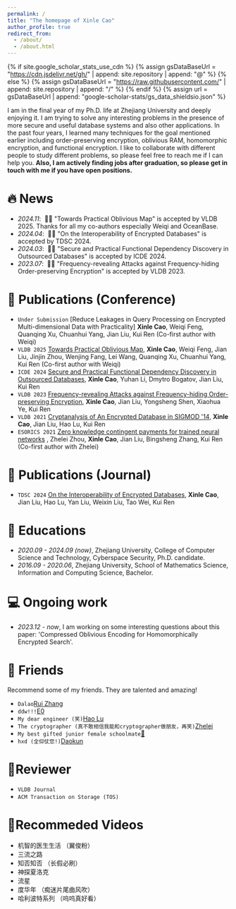 ```yaml
---
permalink: /
title: "The homepage of Xinle Cao"
author_profile: true
redirect_from: 
  - /about/
  - /about.html
---
```


{% if site.google_scholar_stats_use_cdn %}
{% assign gsDataBaseUrl = "https://cdn.jsdelivr.net/gh/" | append: site.repository | append: "@" %}
{% else %}
{% assign gsDataBaseUrl = "https://raw.githubusercontent.com/" | append: site.repository | append: "/" %}
{% endif %}
{% assign url = gsDataBaseUrl | append: "google-scholar-stats/gs_data_shieldsio.json" %}

<span class='anchor' id='about-me'></span>

I am in the final year of my Ph.D. life at Zhejiang University and deeply enjoying it. I am trying to solve any interesting problems in the presence of more secure and useful database systems and also other applications. In the past four years, I learned many techniques for the goal mentioned earlier including order-preserving encryption, oblivious RAM, homomorphic encryption, and functional encryption. I like to collaborate with different people to study different problems, so please feel free to reach me if I can help you. **Also, I am actively finding jobs after graduation, so please get in touch with me if you have open positions.**


# 🔥 News
- *2024.11*: &nbsp;🎉🎉 "Towards Practical Oblivious Map" is accepted by VLDB 2025. Thanks for all my co-authors especially Weiqi and OceanBase.
- *2024.04*: &nbsp;🎉🎉 "On the Interoperability of Encrypted Databases" is accepted by TDSC 2024.
- *2024.03*: &nbsp;🎉🎉 "Secure and Practical Functional Dependency Discovery in Outsourced Databases" is accepted by ICDE 2024.
- *2023.07*: &nbsp;🎉🎉 "Frequency-revealing Attacks against Frequency-hiding Order-preserving Encryption" is accepted by VLDB 2023.

# 📝 Publications (Conference)
- ``Under Submission`` [Reduce Leakages in Query Processing on Encrypted Multi-dimensional Data with Practicality] **Xinle Cao**, Weiqi Feng, Quanqing Xu, Chuanhui Yang, Jian Liu, Kui Ren (Co-first author with Weiqi)
- ``VLDB 2025`` [Towards Practical Oblivious Map](https://eprint.iacr.org/2024/1650), **Xinle Cao**, Weiqi Feng, Jian Liu, Jinjin Zhou, Wenjing Fang, Lei Wang, Quanqing Xu, Chuanhui Yang, Kui Ren (Co-first author with Weiqi)
- ``ICDE 2024`` [Secure and Practical Functional Dependency Discovery in Outsourced Databases](https://eprint.iacr.org/2023/1969), **Xinle Cao**, Yuhan Li, Dmytro Bogatov, Jian Liu, Kui Ren
- ``VLDB 2023`` [Frequency-revealing Attacks against Frequency-hiding Order-preserving Encryption](https://eprint.iacr.org/2023/1122), **Xinle Cao**, Jian Liu, Yongsheng Shen, Xiaohua Ye, Kui Ren
- ``VLDB 2021`` [Cryptanalysis of An Encrypted Database in SIGMOD '14](http://vldb.org/pvldb/vol14/p1743-liu.pdf), **Xinle Cao**, Jian Liu, Hao Lu, Kui Ren
- ``ESORICS 2021`` [Zero knowledge contingent payments for trained neural networks](https://link.springer.com/chapter/10.1007/978-3-030-88428-4_31) <strong><span class='show_paper_citations' data='2JKA6WAAAAAJ:9yKSN-GCB0IC'></span></strong>, Zhelei Zhou, **Xinle Cao**, Jian Liu, Bingsheng Zhang, Kui Ren (Co-first author with Zhelei)

# 📝 Publications (Journal)
- ``TDSC 2024`` [On the Interoperability of Encrypted Databases](https://ieeexplore.ieee.org/abstract/document/10588984), **Xinle Cao**, Jian Liu, Hao Lu, Yan Liu, Weixin Liu, Tao Wei, Kui Ren

# 📖 Educations
- *2020.09 - 2024.09 (now)*, Zhejiang University, College of Computer Science and Technology, Cyberspace Security, Ph.D. candidate.
- *2016.09 - 2020.06*, Zhejiang University, School of Mathematics Science, Information and Computing Science, Bachelor.

# 💻 Ongoing work
- *2023.12 - now*, I am working on some interesting questions about this paper: 'Compressed Oblivious Encoding for Homomorphically Encrypted Search'.

# 🍓 Friends
Recommend some of my friends. They are talented and amazing!
- ``Dalao``[Rui Zhang](https://scholar.google.com/citations?hl=en&user=pPgsfogAAAAJ)
- ``ddw!!!``[E0](https://e0hyl.github.io/)
- ``My dear engineer (笑)``[Hao Lu](https://scholar.google.com/citations?user=Av_2Z_EAAAAJ&hl=en)
- ``The cryptographer (真不敢相信我能和cryptographer做朋友，再笑)``[Zhelei](https://zheleizhou.github.io/)
- ``My best gifted junior female schoolmate``[🐳](https://scholar.google.com/citations?user=BeAz0pMAAAAJ&hl=zh-CN)
- ``hxd (全仰仗您!)``[Daokun](https://Dookoen.com)

# 📃Reviewer
- ``VLDB Journal``
- ``ACM Transaction on Storage (TOS)``

# 🎁Recommeded Videos
- 机智的医生生活 （翼俊粉）
- 三流之路
- 知否知否 （长假必刷）
- 神探夏洛克
- 流星
- 度华年 （痴迷片尾曲风吹）
- 哈利波特系列 （呜呜真好看）
